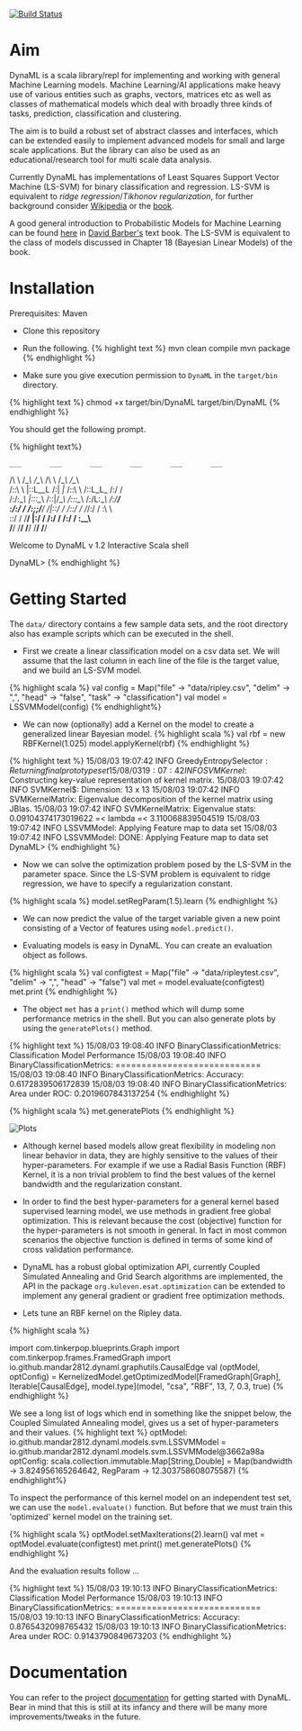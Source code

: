
[![Build Status](https://travis-ci.org/mandar2812/DynaML.svg?branch=branch-1.0)](https://travis-ci.org/mandar2812/DynaML)

Aim
============

DynaML is a scala library/repl for implementing and working with general Machine Learning models. Machine Learning/AI applications make heavy use of various entities such as graphs, vectors, matrices etc as well as classes of mathematical models which deal with broadly three kinds of tasks, prediction, classification and clustering.

The aim is to build a robust set of abstract classes and interfaces, which can be extended easily to implement advanced models for small and large scale applications. But the library can also be used as an educational/research tool for multi scale data analysis. 

Currently DynaML has implementations of Least Squares Support Vector Machine (LS-SVM) for binary classification and regression. LS-SVM is equivalent to _ridge regression_/_Tikhonov regularization_, for further background consider [Wikipedia](https://en.wikipedia.org/wiki/Least_squares_support_vector_machine) or the [book](http://www.amazon.com/Least-Squares-Support-Vector-Machines/dp/9812381511).   

A good general introduction to Probabilistic Models for Machine Learning can be found [here](http://web4.cs.ucl.ac.uk/staff/D.Barber/textbook/131214.pdf) in [David Barber's](http://web4.cs.ucl.ac.uk/staff/D.Barber/pmwiki/pmwiki.php?n=Brml.HomePage) text book. The LS-SVM is equivalent to the class of models discussed in Chapter 18 (Bayesian Linear Models) of the book.

Installation
============
Prerequisites: Maven

* Clone this repository
* Run the following.
{% highlight text %}
mvn clean compile
mvn package
{% endhighlight %}

* Make sure you give execution permission to `DynaML` in the `target/bin` directory.

{% highlight text %}
chmod +x target/bin/DynaML
target/bin/DynaML
{% endhighlight %}

You should get the following prompt.

{% highlight text%}

    ___       ___       ___       ___       ___       ___   
   /\  \     /\__\     /\__\     /\  \     /\__\     /\__\  
  /::\  \   |::L__L   /:| _|_   /::\  \   /::L_L_   /:/  /  
 /:/\:\__\  |:::\__\ /::|/\__\ /::\:\__\ /:/L:\__\ /:/__/   
 \:\/:/  /  /:;;/__/ \/|::/  / \/\::/  / \/_/:/  / \:\  \   
  \::/  /   \/__/      |:/  /    /:/  /    /:/  /   \:\__\  
   \/__/               \/__/     \/__/     \/__/     \/__/  

Welcome to DynaML v 1.2
Interactive Scala shell

DynaML>
{% endhighlight %}

Getting Started
===============

The `data/` directory contains a few sample data sets, and the root directory also has example scripts which can be executed in the shell.

* First we create a linear classification model on a csv data set. We will assume that the last column in each line of the file is the target value, and we build an LS-SVM model.

{% highlight scala %}
val config = Map("file" -> "data/ripley.csv", "delim" -> ",", "head" -> "false", "task" -> "classification")
val model = LSSVMModel(config)
{% endhighlight%}

* We can now (optionally) add a Kernel on the model to create a generalized linear Bayesian model.
{% highlight scala %}
val rbf = new RBFKernel(1.025)
model.applyKernel(rbf)
{% endhighlight %}

{% highlight text %}
15/08/03 19:07:42 INFO GreedyEntropySelector$: Returning final prototype set
15/08/03 19:07:42 INFO SVMKernel$: Constructing key-value representation of kernel matrix.
15/08/03 19:07:42 INFO SVMKernel$: Dimension: 13 x 13
15/08/03 19:07:42 INFO SVMKernelMatrix: Eigenvalue decomposition of the kernel matrix using JBlas.
15/08/03 19:07:42 INFO SVMKernelMatrix: Eigenvalue stats: 0.09104374173019622 =< lambda =< 3.110068839504519
15/08/03 19:07:42 INFO LSSVMModel: Applying Feature map to data set
15/08/03 19:07:42 INFO LSSVMModel: DONE: Applying Feature map to data set
DynaML>
{% endhighlight %}

* Now we can solve the optimization problem posed by the LS-SVM in the parameter space. Since the LS-SVM problem is equivalent to ridge regression, we have to specify a regularization constant.

{% highlight scala %}
model.setRegParam(1.5).learn
{% endhighlight %}

* We can now predict the value of the target variable given a new point consisting of a Vector of features using `model.predict()`.

* Evaluating models is easy in DynaML. You can create an evaluation object as follows. 

{% highlight scala %}
val configtest = Map("file" -> "data/ripleytest.csv", "delim" -> ",", "head" -> "false")
val met = model.evaluate(configtest)
met.print
{% endhighlight %}

* The object `met` has a `print()` method which will dump some performance metrics in the shell. But you can also generate plots by using the `generatePlots()` method.

{% highlight text %}
15/08/03 19:08:40 INFO BinaryClassificationMetrics: Classification Model Performance
15/08/03 19:08:40 INFO BinaryClassificationMetrics: ============================
15/08/03 19:08:40 INFO BinaryClassificationMetrics: Accuracy: 0.6172839506172839
15/08/03 19:08:40 INFO BinaryClassificationMetrics: Area under ROC: 0.2019607843137254
{% endhighlight %}

{% highlight scala %}
met.generatePlots
{% endhighlight %}

![Plots]({{site.url}}/public/Screenshot.png)

* Although kernel based models allow great flexibility in modeling non linear behavior in data, they are highly sensitive to the values of their hyper-parameters. For example if we use a Radial Basis Function (RBF) Kernel, it is a non trivial problem to find the best values of the kernel bandwidth and the regularization constant.

* In order to find the best hyper-parameters for a general kernel based supervised learning model, we use methods in gradient free global optimization. This is relevant because the cost (objective) function for the hyper-parameters is not smooth in general. In fact in most common scenarios the objective function is defined in terms of some kind of cross validation performance.

* DynaML has a robust global optimization API, currently Coupled Simulated Annealing and Grid Search algorithms are implemented, the API in the package ```org.kuleven.esat.optimization``` can be extended to implement any general gradient or gradient free optimization methods.

* Lets tune an RBF kernel on the Ripley data.

{% highlight scala %}

import com.tinkerpop.blueprints.Graph
import com.tinkerpop.frames.FramedGraph
import io.github.mandar2812.dynaml.graphutils.CausalEdge
val (optModel, optConfig) = KernelizedModel.getOptimizedModel[FramedGraph[Graph],
Iterable[CausalEdge], model.type](model, "csa",
"RBF", 13, 7, 0.3, true)
{% endhighlight %}

We see a long list of logs which end in something like the snippet below, the Coupled Simulated Annealing model, gives us a set of hyper-parameters and their values. 
{% highlight text %}
optModel: io.github.mandar2812.dynaml.models.svm.LSSVMModel = io.github.mandar2812.dynaml.models.svm.LSSVMModel@3662a98a
optConfig: scala.collection.immutable.Map[String,Double] = Map(bandwidth -> 3.824956165264642, RegParam -> 12.303758608075587)
{% endhighlight%}

To inspect the performance of this kernel model on an independent test set, we can use the ```model.evaluate()``` function. But before that we must train this 'optimized' kernel model on the training set.

{% highlight scala %}
optModel.setMaxIterations(2).learn()
val met = optModel.evaluate(configtest)
met.print()
met.generatePlots()
{% endhighlight %}

And the evaluation results follow ...

{% highlight text %}
15/08/03 19:10:13 INFO BinaryClassificationMetrics: Classification Model Performance
15/08/03 19:10:13 INFO BinaryClassificationMetrics: ============================
15/08/03 19:10:13 INFO BinaryClassificationMetrics: Accuracy: 0.8765432098765432
15/08/03 19:10:13 INFO BinaryClassificationMetrics: Area under ROC: 0.9143790849673203
{% endhighlight %}

Documentation
=============
You can refer to the project [documentation]({{site.url}}/target/site/scaladocs/index.html#package) for getting started with DynaML. Bear in mind that this is still at its infancy and there will be many more improvements/tweaks in the future.

